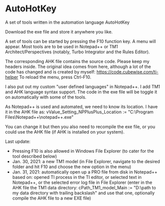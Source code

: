 # AutoHotKey
A set of tools written in the automation language AutoHotKey

Download the exe file and store it anywhere you like.

A set of tools can be started by pressing the F10 function key. A menu will appear.
Most tools are to be used in Notepad++ or TM1 Architect/Perspectives (notably, Turbo Integrator and the Rules Editor).

The corresponding AHK file contains the source code. Please keep my headers inside. The original idea comes from here, although a lot of the code has changed and is created by myself: https://code.cubewise.com/ti-helper
To reload the menu, press Ctrl-F10.

I also put out my custom "user defined languages" in Notepad++. I add TM1 and AHK language syntax support.
The code in the exe file will be toggle it on automatically with some of the tools.

As Notepad++ is used and automated, we need to know its location. I have it in the AHK file as:
vValue_Setting_NPPlusPlus_Location := "C:\Program Files\Notepad++\notepad++.exe"

You can change it but then you also need to recompile the exe file, or you could use the AHK file (if AHK is installed on your system).

Last update:
- Pressing F10 is also allowed in Windows File Explorer (to cater for the tool described below)
- Jan. 30, 2021: a new TM1 model (in File Explorer, navigate to the desired folder and hit F10 and choose the new option in the menu)
- Jan. 31, 2021: automatically open up a PRO file from disk in Notepad++ based on: opened TI process in the TI editor, or selected text in Notepad++, or the selected error log file in File Explorer (enter in the AHK file the TM1 data directory: cPath_TM1_model_Main := "D:\path to my data directory with trailing backslash" and use that one, optionally compile the AHK file to a new EXE file)
